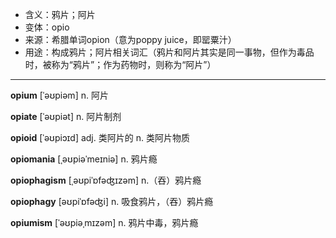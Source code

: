 - <span class="definition">含义：鸦片；阿片</span>
- <span class="definition">变体：opio</span>
- <span class="definition">来源：希腊单词opion（意为poppy juice，即罂粟汁）</span>
- <span class="definition">用途：构成鸦片；阿片相关词汇（鸦片和阿片其实是同一事物，但作为毒品时，被称为“鸦片”；作为药物时，则称为“阿片”）</span>


---


<span class="vocabulary">**opium**</span> [ˈəʊpiəm] n. 阿片

<span class="vocabulary">**opiate**</span> [ˈəʊpiət] n. 阿片制剂

<span class="vocabulary">**opioid**</span> [ˈəʊpiɔɪd] adj. 类阿片的 n. 类阿片物质

<span class="vocabulary">**opiomania**</span> [ˌəʊpiəˈmeɪniə] n. 鸦片瘾

<span class="vocabulary">**opiophagism**</span> [ˌəʊpiˈɒfəʤɪzəm] n.（吞）鸦片瘾

<span class="vocabulary">**opiophagy**</span> [əʊpiˈɒfəʤi] n. 吸食鸦片，（吞）鸦片瘾

<span class="vocabulary">**opiumism**</span> [ˈəʊpiəˌmɪzəm] n. 鸦片中毒，鸦片瘾
